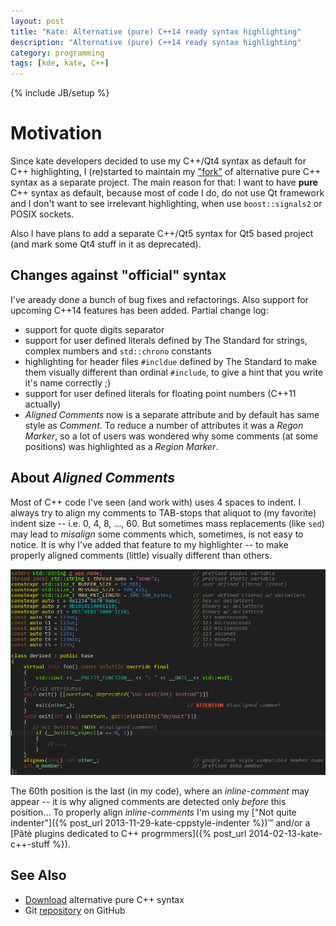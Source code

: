 ```yaml
---
layout: post
title: "Kate: Alternative (pure) C++14 ready syntax highlighting"
description: "Alternative (pure) C++14 ready syntax highlighting"
category: programming
tags: [kde, kate, C++]
---
```

{% include JB/setup %}

Motivation
==========

Since kate developers decided to use my C++/Qt4 syntax as default for C++ highlighting,
I (re)started to maintain my ["fork"](http://kde-files.org/content/show.php?content=90660)
of alternative pure C++ syntax as a separate project. The main reason for that: I want to
have **pure** C++ syntax as default, because most of code I do, do not use Qt framework
and I don't want to see irrelevant highlighting, when use `boost::signals2` or POSIX sockets.

Also I have plans to add a separate C++/Qt5 syntax for Qt5 based project (and mark some Qt4
stuff in it as deprecated).


Changes against "official" syntax
---------------------------------

I've aready done a bunch of bug fixes and refactorings. Also support for upcoming C++14 features
has been added. Partial change log:

* support for quote digits separator
* support for user defined literals defined by The Standard for strings, complex numbers and
  `std::chrono` constants
* highlighting for header files `#incldue` defined by The Standard to make them visually different
  than ordinal `#include`, to give a hint that you write it's name correctly ;)
* support for user defined literals for floating point numbers (C++11 actually)
* _Aligned Comments_ now is a separate attribute and by default has same style as _Comment_.
  To reduce a number of attributes it was a _Regon Marker_, so a lot of users was wondered
  why some comments (at some positions) was highlighted as a _Region Marker_.


About _Aligned Comments_
------------------------

Most of C++ code I've seen (and work with) uses 4 spaces to indent. I always try to align my comments
to TAB-stops that aliquot to (my favorite) indent size -- i.e. 0, 4, 8, …, 60.
But sometimes mass replacements (like `sed`) may lead to _misalign_ some comments which, sometimes, is not
easy to notice. It is why I've added that feature to my highlighter -- to make properly aligned comments
(little) visually different than others.

<img src="/assets/images/kate-cpp-syntax.png"
    class="img-rounded img-responsive"
    title="C++ highlighting example"
  />

The 60th position is the last (in my code), where an _inline-comment_ may appear -- it is why aligned
comments are detected only _before_ this position… To properly align _inline-comments_ I'm using
my ["Not quite indenter"]({% post_url 2013-11-29-kate-cppstyle-indenter %})™ and/or a
[Pâtè plugins dedicated to C++ progrmmers]({% post_url 2014-02-13-kate-c++-stuff %}).


See Also
--------

* [Download](http://kde-files.org/content/show.php?content=90660) alternative pure C++ syntax
* Git [repository](https://github.com/zaufi/kate-stuff/tree/master/syntax) on GitHub
